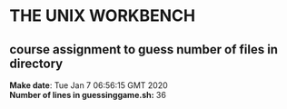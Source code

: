 # THE UNIX WORKBENCH 
 ## course assignment to guess number of files in directory
**Make date**: Tue Jan  7 06:56:15 GMT 2020
 <br /> **Number of lines in guessinggame.sh:** 36
